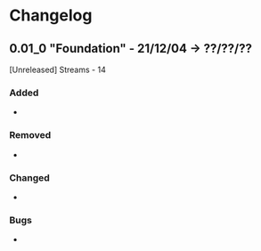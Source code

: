 
# Changelog

## 0.01_0 "Foundation" - 21/12/04 -> ??/??/??
[Unreleased] Streams - 14
### Added
- 
### Removed
- 
### Changed
- 
### Bugs
- 
